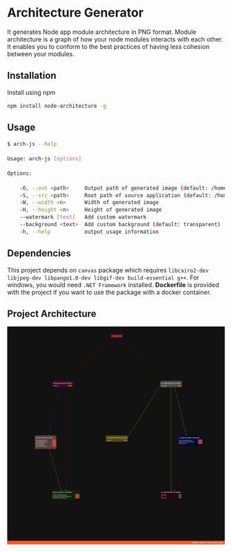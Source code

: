 # Architecture Generator
It generates Node app module architecture in PNG format. Module architecture is a graph of how your node modules interacts with each other. It enables you to conform to the best practices of having less cohesion between your modules.

## Installation
Install using npm 
```bash
npm install node-architecture -g
```

## Usage
```sh
$ arch-js --help

Usage: arch-js [options]

Options:

    -O, --out <path>     Output path of generated image (default: /home)
    -S, --src <path>     Root path of source application (default: /home)
    -W, --width <n>      Width of generated image
    -H, --height <n>     Height of generated image
    --watermark [text]   Add custom watermark
    --background <text>  Add custom background (default: transparent)
    -h, --help           output usage information
```

## Dependencies
This project depends on `canvas` package which requires `libcairo2-dev libjpeg-dev libpango1.0-dev libgif-dev build-essential g++`. For windows, you would need `.NET Framework` installed. **Dockerfile** is provided with the project if you want to use the package with a docker container.

## Project Architecture
![Project Architecture](https://raw.githubusercontent.com/riteshkukreja/arch-js/master/architecture.png)